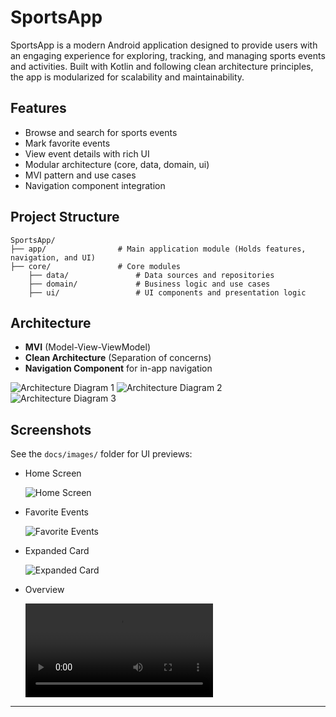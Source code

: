 # SportsApp

SportsApp is a modern Android application designed to provide users with an engaging experience for exploring, tracking, and managing sports events and activities. Built with Kotlin and following clean architecture principles, the app is modularized for scalability and maintainability.

## Features
- Browse and search for sports events
- Mark favorite events
- View event details with rich UI
- Modular architecture (core, data, domain, ui)
- MVI pattern and use cases
- Navigation component integration

## Project Structure
```
SportsApp/
├── app/                # Main application module (Holds features, navigation, and UI)
├── core/               # Core modules
    ├── data/               # Data sources and repositories
    ├── domain/             # Business logic and use cases
    ├── ui/                 # UI components and presentation logic
```

## Architecture
- **MVI** (Model-View-ViewModel)
- **Clean Architecture** (Separation of concerns)
- **Navigation Component** for in-app navigation

![Architecture Diagram 1](/docs/images/app_arch.svg)
![Architecture Diagram 2](/docs/images/app_arch1.svg)
![Architecture Diagram 3](/docs/images/app_arch2.svg)

## Screenshots
See the `docs/images/` folder for UI previews:
- Home Screen

    ![Home Screen](/docs/images/home.png)

- Favorite Events
    
    ![Favorite Events](/docs/images/favorite_events.png)
    
- Expanded Card
    
    ![Expanded Card](/docs/images/expanded_card.png)

- Overview

    ![Overview](/docs/overview.mp4)

---



